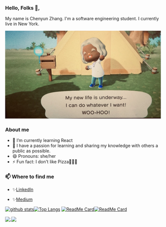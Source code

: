 ### Hello, Folks 👋,

My name is Chenyun Zhang. I'm a software engineering student. I currently live in New York.  

![Image](https://github.com/ChenyunZhang/ChenyunZhang/blob/main/AC.jpg?raw=true)

### About me 
- 🌱 I’m currently learning React
- 👯 I have a passion for learning and sharing my knowledge with others a public as possible.
- 😄 Pronouns: she/her
- ⚡ Fun fact: I don't like Pizza🍕🍕🍕

### 📫 Where to find me
- ✨[LinkedIn](www.linkedin.com/in/tracy-zhang-link816) 

- ✨[Medium](https://medium.com/@morningchenyun)

[![github stats](https://github-readme-stats.vercel.app/api?username=ChenyunZhang&show_icons=true&theme=buefy)](https://github.com/ChenyunZhang/github-readme-stats)[![Top Langs](https://github-readme-stats.vercel.app/api/top-langs/?username=ChenyunZhang&layout=compact&theme=buefy&langs_count=8)](https://github.com/ChenyunZhang/github-readme-stats)
[![ReadMe Card](https://github-readme-stats.vercel.app/api/pin/?username=ChenyunZhang&repo=codera&theme=buefy)](https://github.com/anuraghazra/github-readme-stats)[![ReadMe Card](https://github-readme-stats.vercel.app/api/pin/?username=ChenyunZhang&repo=rotten_potato.github.io&theme=buefy)](https://github.com/anuraghazra/github-readme-stats)

<a href="https://github.com/anuraghazra/github-readme-stats">
  <img align="center" src="https://github-readme-stats.vercel.app/api/pin/?username=anuraghazra&repo=github-readme-stats" />
</a>
<a href="https://github.com/anuraghazra/convoychat">
  <img align="center" src="https://github-readme-stats.vercel.app/api/pin/?username=anuraghazra&repo=convoychat" />
</a>
